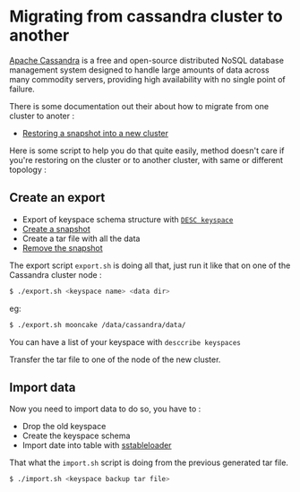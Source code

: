 # Migrating from cassandra cluster to another

[Apache Cassandra](https://cassandra.apache.org/) is a free and open-source distributed NoSQL database management system designed to handle large amounts of data across many commodity servers, providing high availability with no single point of failure.

There is some documentation out their about how to migrate from one cluster to anoter :


* [Restoring a snapshot into a new cluster](http://docs.datastax.com/en/cassandra/2.1/cassandra/operations/ops_snapshot_restore_new_cluster.html)


Here is some script to help you do that quite easily, method doesn't care if you're restoring on the cluster or to another cluster, with same or different topology :


Create an export
-------------

* Export of keyspace schema structure with  [`DESC keyspace`](http://docs.datastax.com/en/cql/3.1/cql/cql_reference/describe_r.html)
* [Create a snapshot](http://docs.datastax.com/en/cassandra/2.1/cassandra/operations/ops_backup_takes_snapshot_t.html)
* Create a tar file with all the data
* [Remove the snapshot](http://docs.datastax.com/en/cassandra/2.1/cassandra/tools/toolsClearSnapShot.html)

The export script `export.sh` is doing all that, just run it like that on one of the Cassandra cluster node :

```bash
$ ./export.sh <keyspace name> <data dir>

``` 

eg: 

```bash
$ ./export.sh mooncake /data/cassandra/data/
```

You can have a list of your keyspace with `desccribe keyspaces`

Transfer the tar file to one of the node of the new cluster.

Import data
-------------

Now you need to import data to do so, you have to :

* Drop the old keyspace
* Create the keyspace schema
* Import date into table with [sstableloader](https://www.datastax.com/dev/blog/bulk-loading)

That what the `import.sh` script is doing from the previous generated tar file.

```bash
$ ./import.sh <keyspace backup tar file>

```

